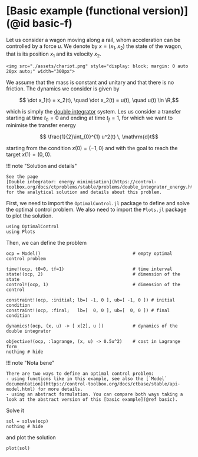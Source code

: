 # [Basic example (functional version)](@id basic-f)

Let us consider a wagon moving along a rail, whom acceleration can be controlled by a force $u$.
We denote by $x = (x_1, x_2)$ the state of the wagon, that is its position $x_1$ and its velocity $x_2$.

```@raw html
<img src="./assets/chariot.png" style="display: block; margin: 0 auto 20px auto;" width="300px">
```

We assume that the mass is constant and unitary and that there is no friction. The dynamics we consider is given by

```math
    \dot x_1(t) = x_2(t), \quad \dot x_2(t) = u(t), \quad u(t) \in \R,
```

which is simply the [double integrator](https://en.wikipedia.org/w/index.php?title=Double_integrator&oldid=1071399674) system.
Les us consider a transfer starting at time $t_0 = 0$ and ending at time $t_f = 1$, for which we want to minimise the transfer energy

```math
    \frac{1}{2}\int_{0}^{1} u^2(t) \, \mathrm{d}t
```

starting from the condition $x(0) = (-1, 0)$ and with the goal to reach the target $x(1) = (0, 0)$.

!!! note "Solution and details"

    See the page 
    [Double integrator: energy minimisation](https://control-toolbox.org/docs/ctproblems/stable/problems/double_integrator_energy.html#DIE) 
    for the analytical solution and details about this problem.

First, we need to import the `OptimalControl.jl` package to define and solve the optimal control problem. We also need to import the `Plots.jl` package to plot the solution.

```@example main
using OptimalControl
using Plots
```

Then, we can define the problem

```@example main
ocp = Model()                                   # empty optimal control problem

time!(ocp, t0=0, tf=1)                          # time interval
state!(ocp, 2)                                  # dimension of the state
control!(ocp, 1)                                # dimension of the control

constraint!(ocp, :initial; lb=[ -1, 0 ], ub=[ -1, 0 ]) # initial condition
constraint!(ocp, :final;   lb=[  0, 0 ], ub=[  0, 0 ]) # final condition

dynamics!(ocp, (x, u) -> [ x[2], u ])           # dynamics of the double integrator

objective!(ocp, :lagrange, (x, u) -> 0.5u^2)    # cost in Lagrange form
nothing # hide
```

!!! note "Nota bene"

    There are two ways to define an optimal control problem:
    - using functions like in this example, see also the [`Model` documentation](https://control-toolbox.org/docs/ctbase/stable/api-model.html) for more details.
    - using an abstract formulation. You can compare both ways taking a look at the abstract version of this [basic example](@ref basic).

Solve it

```@example main
sol = solve(ocp)
nothing # hide
```

and plot the solution

```@example main
plot(sol)
```

